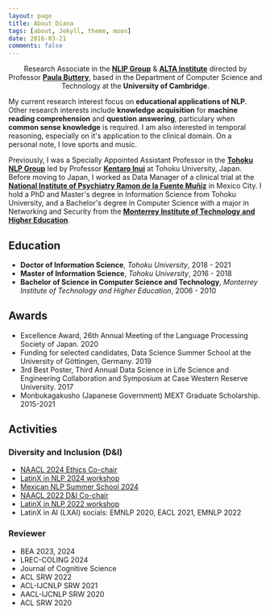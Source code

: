 ```yaml
---
layout: page
title: About Diana
tags: [about, Jekyll, theme, moon]
date: 2016-03-21
comments: false
---
```

    
<center>Research Associate in the <a href="https://www.cl.cam.ac.uk/research/nl" target="_blank"><b>NLIP Group</b></a> & <a href="http://www.wiki.cl.cam.ac.uk/clwiki/NaturalLanguage/ALTA" target="_blank"><b>ALTA Institute</b></a> directed by Professor <a href="https://www.cl.cam.ac.uk/~pjb48" target="_blank"><b>Paula Buttery</b></a>, based in the Department of Computer Science and Technology at the <b>University of Cambridge</b>.</center>

My current research interest focus on **educational applications of NLP**. Other research interests include **knowledge acquisition** for **machine reading comprehension** and **question answering**, particulary when **common sense knowledge** is required. I am also interested in temporal reasoning, especially on it's application to the clinical domain. On a personal note, I love sports and music.

Previously, I was a Specially Appointed Assistant Professor in the <a href="https://www.nlp.ecei.tohoku.ac.jp/" target="_blank"><b>Tohoku NLP Group</b></a> led by Professor <a href="http://www.cl.ecei.tohoku.ac.jp/~inui/" target="_blank"><b>Kentaro Inui</b></a> at Tohoku University, Japan.
Before moving to Japan, I worked as Data Manager of a clinical trial at the <a href="https://mentalhealth.apec.org/partners/mexico/mexico-ram%C3%B3n-de-la-fuente-mu%C3%B1iz-national-institute-psychiatry" target="_blank"><b>National Institute of Psychiatry Ramon de la Fuente Muñiz</b></a> in Mexico City. I hold a PhD and Master's degree in Information Science from Tohoku University, and a Bachelor's degree in Computer Science with a major in Networking and Security from the <a href="https://tec.mx/en/ciudad-de-mexico" target="_blank"><b>Monterrey Institute of Technology and Higher Education</b></a>.

## Education
* **Doctor of Information Science**, *Tohoku University*, 2018 - 2021
* **Master of Information Science**, *Tohoku University*, 2016 - 2018
* **Bachelor of Science in Computer Science and Technology**, *Monterrey Institute of Technology and Higher Education*, 2006 - 2010

## Awards
* Excellence Award, 26th Annual Meeting of the Language Processing Society of Japan. 2020
* Funding for selected candidates, Data Science Summer School at the University of Göttingen, Germany. 2019
* 3rd Best Poster, Third Annual Data Science in Life Science and Engineering Collaboration and Symposium at Case Western Reserve University. 2017
* Monbukagakusho (Japanese Government) MEXT Graduate Scholarship. 2015-2021

## Activities
### Diversity and Inclusion (D&I)
* <a href="https://2024.naacl.org/committees/organization/#ethics-chairs" target="_blank">NAACL 2024 Ethics Co-chair</a>
* <a href="https://www.latinxinai.org/naacl-2024" target="_blank">LatinX in NLP 2024 workshop</a>
* <a href="https://ampln.github.io/escuelaverano2024/" target="_blank">Mexican NLP Summer School 2024</a>
* <a href="https://2022.naacl.org/committees/diversity-inclusion/" target="_blank">NAACL 2022 D&I Co-chair</a>
* <a href="https://www.latinxinai.org/naacl-2022" target="_blank">LatinX in NLP 2022 workshop</a>
* LatinX in AI (LXAI) socials: EMNLP 2020, EACL 2021, EMNLP 2022

### Reviewer
* BEA 2023, 2024
* LREC-COLING 2024
* Journal of Cognitive Science
* ACL SRW 2022
* ACL-IJCNLP SRW 2021
* AACL-IJCNLP SRW 2020
* ACL SRW 2020


